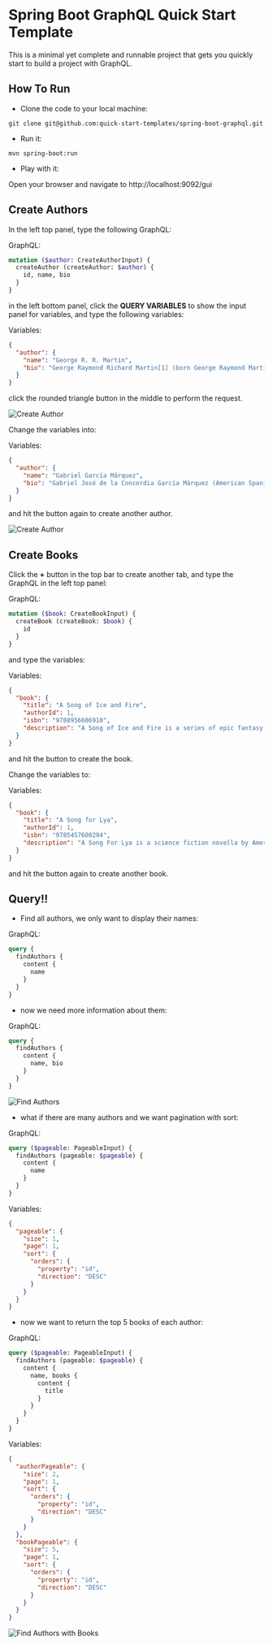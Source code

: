 # Spring Boot GraphQL Quick Start Template

This is a minimal yet complete and runnable project that gets you quickly start to build a project
with GraphQL.

## How To Run

- Clone the code to your local machine:

```shell
git clone git@github.com:quick-start-templates/spring-boot-graphql.git
```

- Run it:

```shell
mvn spring-boot:run
```

- Play with it:

Open your browser and navigate to http://localhost:9092/gui

## Create Authors

In the left top panel, type the following GraphQL:

GraphQL:

```graphql
mutation ($author: CreateAuthorInput) {
  createAuthor (createAuthor: $author) {
    id, name, bio
  }
}
```

in the left bottom panel, click the **QUERY VARIABLES** to show the input panel for variables, and
type the following variables:

Variables:

```json
{
  "author": {
    "name": "George R. R. Martin",
    "bio": "George Raymond Richard Martin[1] (born George Raymond Martin, September 20, 1948),[2] also known as GRRM,[3] is an American novelist and short story writer in the fantasy, horror, and science fiction genres, screenwriter, and television producer. He is best known for his series of epic fantasy novels, A Song of Ice and Fire, which was adapted into the HBO series Game of Thrones (2011–present)."
  }
}
```

click the rounded triangle button in the middle to perform the request.

![Create Author](screenshots/createAuthor00.png)

Change the variables into:

Variables:

```json
{
  "author": {
    "name": "Gabriel García Márquez",
    "bio": "Gabriel José de la Concordia García Márquez (American Spanish: [ɡaˈβɾjel ɣaɾˈsi.a ˈmaɾkes] (About this soundlisten);[1] 6 March 1927 – 17 April 2014) was a Colombian novelist, short-story writer, screenwriter and journalist, known affectionately as Gabo [ˈɡaβo] or Gabito [ɡaˈβito] throughout Latin America. Considered one of the most significant authors of the 20th century and one of the best in the Spanish language, he was awarded the 1972 Neustadt International Prize for Literature and the 1982 Nobel Prize in Literature.[2] He pursued a self-directed education that resulted in his leaving law school for a career in journalism. From early on, he showed no inhibitions in his criticism of Colombian and foreign politics. In 1958, he married Mercedes Barcha; they had two sons, Rodrigo and Gonzalo."
  }
}
```

and hit the button again to create another author.

![Create Author](screenshots/createAuthor01.png)

## Create Books

Click the **+** button in the top bar to create another tab, and type the GraphQL in the left top panel:

GraphQL:

```graphql
mutation ($book: CreateBookInput) {
  createBook (createBook: $book) {
    id
  }
}
```

and type the variables:

Variables:

```json
{
  "book": {
    "title": "A Song of Ice and Fire",
    "authorId": 1,
    "isbn": "9788956606910",
    "description": "A Song of Ice and Fire is a series of epic fantasy novels by the American novelist and screenwriter George R. R. Martin. He began the first volume of the series, A Game of Thrones, in 1991, and it was published in 1996. Martin, who initially envisioned the series as a trilogy, has published five out of a planned seven volumes. The fifth and most recent volume of the series published in 2011, A Dance with Dragons, took Martin six years to write. He is currently writing the sixth novel, The Winds of Winter."
  }
}
```

and hit the button to create the book.

Change the variables to:

Variables:

```json
{
  "book": {
    "title": "A Song for Lya",
    "authorId": 1,
    "isbn": "9785457600294",
    "description": "A Song For Lya is a science fiction novella by American writer George R.R. Martin. It was published in Analog Science Fiction and Fact magazine in 1974 and won the Hugo Award for Best Novella in 1975. It was also nominated for the 1975 Nebula Award for Best Novella and Jupiter Award for Best Novella, and took second place in the Locus Poll."
  }
}
```

and hit the button again to create another book.

## Query!!

- Find all authors, we only want to display their names:

GraphQL:

```graphql
query {
  findAuthors {
    content {
      name
    }
  }
}
```

- now we need more information about them:

GraphQL:

```graphql
query {
  findAuthors {
    content {
      name, bio
    }
  }
}
```

![Find Authors](screenshots/findAuthors.png)


- what if there are many authors and we want pagination with sort:

GraphQL:

```graphql
query ($pageable: PageableInput) {
  findAuthors (pageable: $pageable) {
    content {
      name
    }
  }
}
```

Variables:

```json
{
  "pageable": {
    "size": 1,
    "page": 1,
    "sort": {
      "orders": {
        "property": "id",
        "direction": "DESC"
      }
    }
  }
}
```

- now we want to return the top 5 books of each author:

GraphQL:

```graphql
query ($pageable: PageableInput) {
  findAuthors (pageable: $pageable) {
    content {
      name, books {
        content {
          title
        }
      }
    }
  }
}
```

Variables:

```json
{
  "authorPageable": {
    "size": 2,
    "page": 1,
    "sort": {
      "orders": {
        "property": "id",
        "direction": "DESC"
      }
    }
  },
  "bookPageable": {
    "size": 5,
    "page": 1,
    "sort": {
      "orders": {
        "property": "id",
        "direction": "DESC"
      }
    }
  }
}
```

![Find Authors with Books](screenshots/findAuthorsWithBooks.png)
